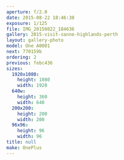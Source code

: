 ```yaml
---
aperture: f/2.0
date: 2015-08-22 18:46:38
exposure: 1/125
file: IMG_20150822_184636
gallery: 2015-visit-sanne-highlands-perth
layout: gallery-photo
model: One A0001
next: 770159b
ordering: 2
previous: febc436
sizes:
  1920x1080:
    height: 1080
    width: 1920
  640w:
    height: 360
    width: 640
  200x200:
    height: 200
    width: 200
  96x96:
    height: 96
    width: 96
title: null
make: OnePlus
---
```

